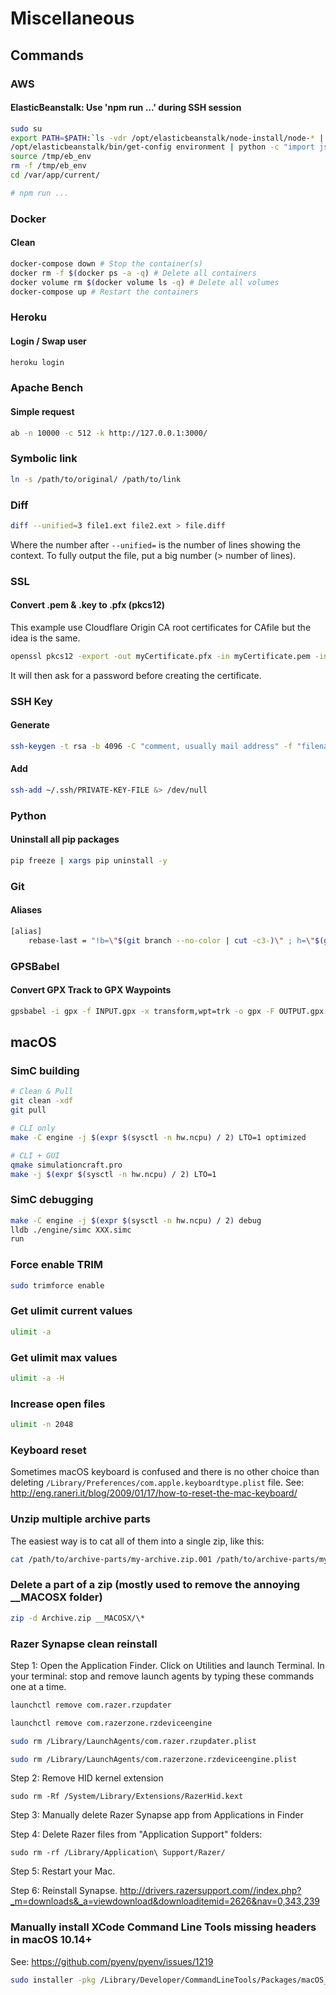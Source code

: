 # Miscellaneous

## Commands

### AWS
#### ElasticBeanstalk: Use 'npm run ...' during SSH session
```bash
sudo su
export PATH=$PATH:`ls -vdr /opt/elasticbeanstalk/node-install/node-* | head -1`/bin
/opt/elasticbeanstalk/bin/get-config environment | python -c "import json,sys; obj=json.load(sys.stdin); f = open('/tmp/eb_env', 'w'); f.write('\n'.join(map(lambda x: 'export ' + x[0] + '=' + x[1], obj.iteritems())))"
source /tmp/eb_env
rm -f /tmp/eb_env
cd /var/app/current/

# npm run ...
```

### Docker
#### Clean
```bash
docker-compose down # Stop the container(s)
docker rm -f $(docker ps -a -q) # Delete all containers
docker volume rm $(docker volume ls -q) # Delete all volumes
docker-compose up # Restart the containers
```

### Heroku
#### Login / Swap user
```bash
heroku login
```

### Apache Bench
#### Simple request
```bash
ab -n 10000 -c 512 -k http://127.0.0.1:3000/
```

### Symbolic link
```bash
ln -s /path/to/original/ /path/to/link
```

### Diff
```bash
diff --unified=3 file1.ext file2.ext > file.diff
```
Where the number after `--unified=` is the number of lines showing the context. To fully output the file, put a big number (> number of lines).

### SSL

#### Convert .pem & .key to .pfx (pkcs12)
This example use Cloudflare Origin CA root certificates for CAfile but the idea is the same.
```bash
openssl pkcs12 -export -out myCertificate.pfx -in myCertificate.pem -inkey myCertificate.key -CAfile origin_ca_rsa_root.pem
```
It will then ask for a password before creating the certificate.

### SSH Key

#### Generate
```bash
ssh-keygen -t rsa -b 4096 -C "comment, usually mail address" -f "filename, usually username-Platform"
```

#### Add
```bash
ssh-add ~/.ssh/PRIVATE-KEY-FILE &> /dev/null
```

### Python

#### Uninstall all pip packages
```bash
pip freeze | xargs pip uninstall -y
```

### Git

#### Aliases
```bash
[alias]
	rebase-last = "!b=\"$(git branch --no-color | cut -c3-)\" ; h=\"$(git rev-parse $b)\" ; echo \"Current branch: $b $h\" ; c=\"$(git rev-parse $b)\" ; echo \"Recreating $b branch with initial commit $c ...\" ; git checkout --orphan new-start $c ; git commit -C $c ; git rebase --onto new-start $c $b ; git branch -d new-start ; git gc"
```

### GPSBabel

#### Convert GPX Track to GPX Waypoints
```bash
gpsbabel -i gpx -f INPUT.gpx -x transform,wpt=trk -o gpx -F OUTPUT.gpx
```

## macOS

### SimC building
```bash
# Clean & Pull
git clean -xdf
git pull

# CLI only
make -C engine -j $(expr $(sysctl -n hw.ncpu) / 2) LTO=1 optimized

# CLI + GUI
qmake simulationcraft.pro
make -j $(expr $(sysctl -n hw.ncpu) / 2) LTO=1
```

### SimC debugging
```bash
make -C engine -j $(expr $(sysctl -n hw.ncpu) / 2) debug
lldb ./engine/simc XXX.simc
run
```

### Force enable TRIM
```bash
sudo trimforce enable
```

### Get ulimit current values
```bash
ulimit -a
```

### Get ulimit max values
```bash
ulimit -a -H
```

### Increase open files
```bash
ulimit -n 2048
```

### Keyboard reset
Sometimes macOS keyboard is confused and there is no other choice than deleting `/Library/Preferences/com.apple.keyboardtype.plist` file.
See: http://eng.raneri.it/blog/2009/01/17/how-to-reset-the-mac-keyboard/

### Unzip multiple archive parts
The easiest way is to cat all of them into a single zip, like this:
```bash
cat /path/to/archive-parts/my-archive.zip.001 /path/to/archive-parts/my-archive.zip.002 /path/to/archive-parts/my-archive.zip.003 > my-archive.zip
```

### Delete a part of a zip (mostly used to remove the annoying __MACOSX folder)
```bash
zip -d Archive.zip __MACOSX/\*
```

### Razer Synapse clean reinstall
Step 1: Open the Application Finder. Click on Utilities and launch Terminal. In your terminal: stop and remove launch agents by typing these commands one at a time.
```bash
launchctl remove com.razer.rzupdater

launchctl remove com.razerzone.rzdeviceengine

sudo rm /Library/LaunchAgents/com.razer.rzupdater.plist

sudo rm /Library/LaunchAgents/com.razerzone.rzdeviceengine.plist
```
Step 2: Remove HID kernel extension
```
sudo rm -Rf /System/Library/Extensions/RazerHid.kext
```
Step 3: Manually delete Razer Synapse app from Applications in Finder

Step 4: Delete Razer files from "Application Support" folders:
```
sudo rm -rf /Library/Application\ Support/Razer/
```

Step 5: Restart your Mac.

Step 6: Reinstall Synapse. http://drivers.razersupport.com//index.php?_m=downloads&_a=viewdownload&downloaditemid=2626&nav=0,343,239

### Manually install XCode Command Line Tools missing headers in macOS 10.14+
See: https://github.com/pyenv/pyenv/issues/1219
```bash
sudo installer -pkg /Library/Developer/CommandLineTools/Packages/macOS_SDK_headers_for_macOS_10.14.pkg -target /
```
